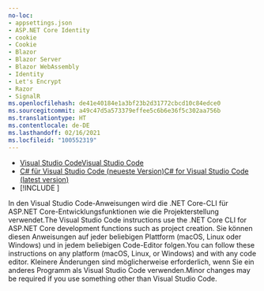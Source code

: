 ```yaml
---
no-loc:
- appsettings.json
- ASP.NET Core Identity
- cookie
- Cookie
- Blazor
- Blazor Server
- Blazor WebAssembly
- Identity
- Let's Encrypt
- Razor
- SignalR
ms.openlocfilehash: de41e40184e1a3bf23b2d31772cbcd10c84edce0
ms.sourcegitcommit: a49c47d5a573379effee5c6b6e36f5c302aa756b
ms.translationtype: HT
ms.contentlocale: de-DE
ms.lasthandoff: 02/16/2021
ms.locfileid: "100552319"
---
```

* [<span data-ttu-id="14cce-101">Visual Studio Code</span><span class="sxs-lookup"><span data-stu-id="14cce-101">Visual Studio Code</span></span>](https://code.visualstudio.com/download)
* [<span data-ttu-id="14cce-102">C# für Visual Studio Code (neueste Version)</span><span class="sxs-lookup"><span data-stu-id="14cce-102">C# for Visual Studio Code (latest version)</span></span>](https://marketplace.visualstudio.com/items?itemName=ms-dotnettools.csharp)
* [!INCLUDE [](~/includes/3.0-SDK.md)]

<span data-ttu-id="14cce-103">In den Visual Studio Code-Anweisungen wird die .NET Core-CLI für ASP.NET Core-Entwicklungsfunktionen wie die Projekterstellung verwendet.</span><span class="sxs-lookup"><span data-stu-id="14cce-103">The Visual Studio Code instructions use the .NET Core CLI for ASP.NET Core development functions such as project creation.</span></span> <span data-ttu-id="14cce-104">Sie können diesen Anweisungen auf jeder beliebigen Plattform (macOS, Linux oder Windows) und in jedem beliebigen Code-Editor folgen.</span><span class="sxs-lookup"><span data-stu-id="14cce-104">You can follow these instructions on any platform (macOS, Linux, or Windows) and with any code editor.</span></span> <span data-ttu-id="14cce-105">Kleinere Änderungen sind möglicherweise erforderlich, wenn Sie ein anderes Programm als Visual Studio Code verwenden.</span><span class="sxs-lookup"><span data-stu-id="14cce-105">Minor changes may be required if you use something other than Visual Studio Code.</span></span>
